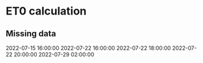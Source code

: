 # ET0 calculation

## Missing data

2022-07-15 16:00:00
2022-07-22 16:00:00
2022-07-22 18:00:00
2022-07-22 20:00:00
2022-07-29 02:00:00